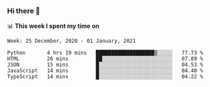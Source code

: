 ### Hi there 👋

📊 __This week I spent my time on__
<!--START_SECTION:waka-->
```text
Week: 25 December, 2020 - 01 January, 2021

Python       4 hrs 19 mins   ███████████████████▒░░░░░   77.73 % 
HTML         26 mins         ██░░░░░░░░░░░░░░░░░░░░░░░   07.89 % 
JSON         15 mins         █░░░░░░░░░░░░░░░░░░░░░░░░   04.53 % 
JavaScript   14 mins         █░░░░░░░░░░░░░░░░░░░░░░░░   04.40 % 
TypeScript   14 mins         █░░░░░░░░░░░░░░░░░░░░░░░░   04.22 % 
```
<!--END_SECTION:waka-->
<!--
**SREEHARI-M-S/SREEHARI-M-S** is a ✨ _special_ ✨ repository because its `README.md` (this file) appears on your GitHub profile.

Here are some ideas to get you started:

- 🔭 I’m currently working on ...
- 🌱 I’m currently learning ...
- 👯 I’m looking to collaborate on ...
- 🤔 I’m looking for help with ...
- 💬 Ask me about ...
- 📫 How to reach me: ...
- 😄 Pronouns: ...
- ⚡ Fun fact: ...
-->
